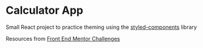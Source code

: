 # Calculator App
Small React project to practice theming using the [styled-components](https://styled-components.com/) library

Resources from [Front End Mentor Challenges](https://www.frontendmentor.io/)